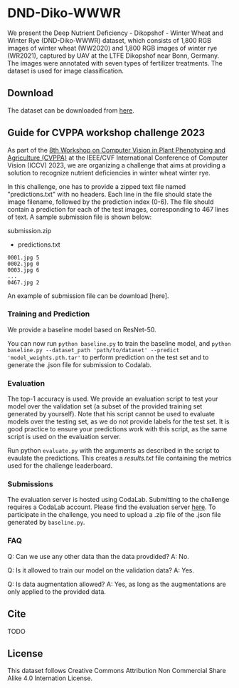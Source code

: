 # DND-Diko-WWWR

We present the Deep Nutrient Deficiency - Dikopshof - Winter Wheat and Winter Rye (DND-Diko-WWWR) dataset, which consists of 1,800 RGB images of winter wheat (WW2020) and 1,800 RGB images of winter rye (WR2021), captured by UAV at the LTFE Dikopshof near Bonn, Germany. The images were annotated with seven types of fertilizer treatments. The dataset is used for image classification. 

## Download
The dataset can be downloaded from [here]().

## Guide for CVPPA workshop challenge 2023


As part of the [8th Workshop on Computer Vision in Plant Phenotyping and Agriculture (CVPPA)](https://cvppa2023.github.io/) at the IEEE/CVF International Conference of Computer Vision (ICCV) 2023, we are organizing a challenge that aims at providing a solution to recognize nutrient deficiencies in winter wheat winter rye. 

In this challenge, one has to provide a zipped text file named "predictions.txt" with no headers. Each line in the file should state the image filename, followed by the prediction index (0-6). The file should contain a prediction for each of the test images, corresponding to 467 lines of text. A sample submission file is shown below:

submission.zip
- predictions.txt
```
0001.jpg 5
0002.jpg 0
0003.jpg 6
...
0467.jpg 2
```
An example of submission file can be download [here]. 

### Training and Prediction
We provide a baseline model based on ResNet-50. 

You can now run `python baseline.py` to train the baseline model, and `python baseline.py --dataset_path 'path/to/dataset' --predict 'model_weights.pth.tar'` to perform prediction on the test set and to generate the .json file for submission to Codalab.

### Evaluation
The top-1 accuracy is used. We provide an evaluation script to test your model over the validation set (a subset of the provided training set generated by yourself). Note that his script cannot be used to evaluate models over the testing set, as we do not provide labels for the test set. It is good practice to ensure your predictions work with this script, as the same script is used on the evaluation server. 

Run python `evaluate.py` with the arguments as described in the script to evaulate the predictions. This creates a *results.txt* file containing the metrics used for the challenge leaderboard.

### Submissions
The evaluation server is hosted using CodaLab. Submitting to the challenge requires a CodaLab account. 
Please find the evaluation server [here](https://codalab.lisn.upsaclay.fr/competitions/13833).
To participate in the challenge, you need to upload a .zip file of the .json file generated by `baseline.py`. 

### FAQ
Q: Can we use any other data than the data provdided?
A: No.

Q: Is it allowed to train our model on the validation data?
A: Yes.

Q: Is data augmentation allowed?
A: Yes, as long as the augmentations are only applied to the provided data.

## Cite
TODO

## License
This dataset follows Creative Commons Attribution Non Commercial Share Alike 4.0 Internation License.